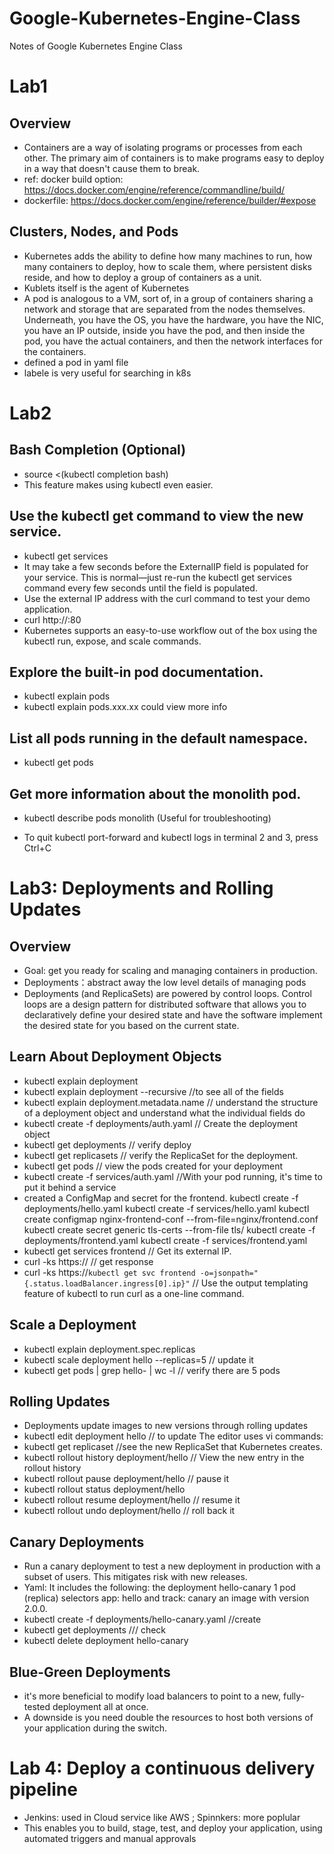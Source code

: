 # Google-Kubernetes-Engine-Class
Notes of Google Kubernetes Engine Class

# Lab1
## Overview 
* Containers are a way of isolating programs or processes from each other. The primary aim of containers is to make programs easy to deploy in a way that doesn't cause them to break.
* ref: docker build option: https://docs.docker.com/engine/reference/commandline/build/ 
* dockerfile: https://docs.docker.com/engine/reference/builder/#expose


## Clusters, Nodes, and Pods
* Kubernetes adds the ability to define how many machines to run, how many containers to deploy, how to scale them, where persistent disks reside, and how to deploy a group of containers as a unit.
* Kublets itself is the agent of Kubernetes
* A pod is analogous to a VM, sort of, in a group of containers sharing a network and storage that are separated from the nodes themselves. Underneath, you have the OS, you have the hardware, you have the NIC, you have an IP outside, inside you have the pod, and then inside the pod, you have the actual containers, and then the network interfaces for the containers.
* defined a pod in yaml file
* labele is very useful for searching in k8s


# Lab2
## Bash Completion (Optional)
* source <(kubectl completion bash)
* This feature makes using kubectl even easier.

## Use the kubectl get command to view the new service.
* kubectl get services
* It may take a few seconds before the ExternalIP field is populated for your service. This is normal—just re-run the kubectl get services command every few seconds until the field is populated.
* Use the external IP address with the curl command to test your demo application.
* curl http://<External IP>:80
* Kubernetes supports an easy-to-use workflow out of the box using the kubectl run, expose, and scale commands.

## Explore the built-in pod documentation.
* kubectl explain pods
* kubectl explain pods.xxx.xx could view more info

## List all pods running in the default namespace.
* kubectl get pods

## Get more information about the monolith pod.
* kubectl describe pods monolith
(Useful for troubleshooting)

* To quit kubectl port-forward and kubectl logs in terminal 2 and 3, press Ctrl+C

# Lab3: Deployments and Rolling Updates
## Overview
* Goal: get you ready for scaling and managing containers in production.
* Deployments：abstract away the low level details of managing pods
* Deployments (and ReplicaSets) are powered by control loops. Control loops are a design pattern for distributed software that allows you to declaratively define your desired state and have the software implement the desired state for you based on the current state.

## Learn About Deployment Objects
* kubectl explain deployment
* kubectl explain deployment --recursive //to see all of the fields
* kubectl explain deployment.metadata.name // understand the structure of a deployment object and understand what the individual fields do
* kubectl create -f deployments/auth.yaml  // Create the deployment object
* kubectl get deployments // verify deploy
* kubectl get replicasets // verify the ReplicaSet for the deployment.
* kubectl get pods // view the pods created for your deployment
* kubectl create -f services/auth.yaml //With your pod running, it's time to put it behind a service
* created a ConfigMap and secret for the frontend.
kubectl create -f deployments/hello.yaml
kubectl create -f services/hello.yaml
kubectl create configmap nginx-frontend-conf --from-file=nginx/frontend.conf
kubectl create secret generic tls-certs --from-file tls/
kubectl create -f deployments/frontend.yaml
kubectl create -f services/frontend.yaml
* kubectl get services frontend  // Get its external IP.
* curl -ks https://<EXTERNAL-IP>  // get response
* curl -ks https://`kubectl get svc frontend -o=jsonpath="{.status.loadBalancer.ingress[0].ip}"`  // Use the output templating feature of kubectl to run curl as a one-line command.

## Scale a Deployment
* kubectl explain deployment.spec.replicas
* kubectl scale deployment hello --replicas=5 // update it
* kubectl get pods | grep hello- | wc -l   // verify there are 5 pods


## Rolling Updates
* Deployments update images to new versions through rolling updates
* kubectl edit deployment hello // to update The editor uses vi commands:
* kubectl get replicaset //see the new ReplicaSet that Kubernetes creates.
* kubectl rollout history deployment/hello // View the new entry in the rollout history
* kubectl rollout pause deployment/hello  // pause it
* kubectl rollout status deployment/hello
* kubectl rollout resume deployment/hello // resume it
* kubectl rollout undo deployment/hello // roll back it

## Canary Deployments
* Run a canary deployment to test a new deployment in production with a subset of users. This mitigates risk with new releases.
* Yaml: It includes the following:
the deployment hello-canary
1 pod (replica)
selectors app: hello and track: canary
an image with version 2.0.0.
* kubectl create -f deployments/hello-canary.yaml //create
* kubectl get deployments /// check
* kubectl delete deployment hello-canary


## Blue-Green Deployments
* it's more beneficial to modify load balancers to point to a new, fully-tested deployment all at once.
* A downside is you need double the resources to host both versions of your application during the switch.


# Lab 4: Deploy a continuous delivery pipeline
* Jenkins: used in Cloud service like AWS ; Spinnkers: more poplular
* This enables you to build, stage, test, and deploy your application, using automated triggers and manual approvals
